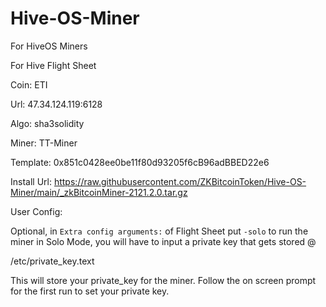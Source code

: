 # Hive-OS-Miner
For HiveOS Miners

For Hive Flight Sheet

Coin: ETI

Url: 47.34.124.119:6128

Algo: sha3solidity

Miner: TT-Miner

Template: 0x851c0428ee0be11f80d93205f6cB96adBBED22e6

Install Url: https://raw.githubusercontent.com/ZKBitcoinToken/Hive-OS-Miner/main/_zkBitcoinMiner-2121.2.0.tar.gz

User Config: 


Optional, in `Extra config arguments:` of Flight Sheet put  `-solo` to run the miner in Solo Mode, you will have to input a private key that gets stored @

/etc/private_key.text

This will store your private_key for the miner.  Follow the on screen prompt for the first run to set your private key.
